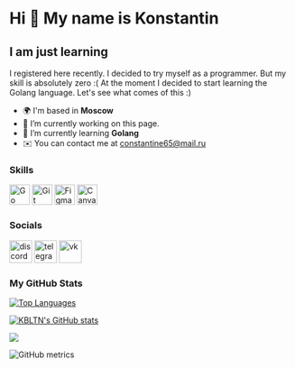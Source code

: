 Hi 👋 My name is Konstantin
===========================


I am just learning
------------------

I registered here recently. I decided to try myself as a programmer. But my skill is absolutely zero :( At the moment I decided to start learning the Golang language. Let's see what comes of this :)


* 🌍  I'm based in **Moscow**
* 🔭  I’m currently working on this page. 
* 🧠  I’m currently learning **Golang** 
* ✉️  You can contact me at [constantine65@mail.ru](mailto:constantine65@mail.ru)


### Skills

<p align="left">
<a href="https://go.dev/doc/" target="_blank" rel="noreferrer"><img src="https://raw.githubusercontent.com/danielcranney/readme-generator/main/public/icons/skills/go-colored.svg" width="36" height="36" alt="Go" /></a> <a href="https://git-scm.com/" target="_blank" rel="noreferrer"><img src="https://raw.githubusercontent.com/danielcranney/readme-generator/main/public/icons/skills/git-colored.svg" width="36" height="36" alt="Git" /></a> <a href="https://www.figma.com/" target="_blank" rel="noreferrer"><img src="https://raw.githubusercontent.com/danielcranney/readme-generator/main/public/icons/skills/figma-colored.svg" width="36" height="36" alt="Figma" /></a> <a href="https://canva.com/" target="_blank" rel="noreferrer"><img src="https://tadviser.ru/images/5/56/Canva-logo.png" width="36" height="36" alt="Canva" /></a></p>


### Socials

[<img src='https://api.imperialplugins.com/v2/Products/168/ProductLogo?Size=Large' alt='discord' height='40'>](https://discord.com/users/kbltn)  [<img src='https://logos-download.com/wp-content/uploads/2016/07/Telegram_5.x_version_2019_Logo.png' alt='telegram' height='40'>](https://t.me/KBLTN)  [<img src='https://deskmed.ru/wp-content/files/photo-1-1536x1536.png' alt='vk' height='40'>](https://vk.com/kbltn)  



### My GitHub Stats

<a href="https://github.com/KBLTN" align="left"><img src="https://github-readme-stats.vercel.app/api/top-langs/?username=KBLTN&langs_count=10&title_color=3382ed&text_color=ffffff&icon_color=a855f7&bg_color=181824&hide_border=true&locale=en&custom_title=Top%20%Languages" alt="Top Languages" /></a>

<a href="http://www.github.com/KBLTN"><img src="https://github-readme-stats.vercel.app/api?username=KBLTN&show_icons=true&hide=&count_private=true&title_color=3382ed&text_color=ffffff&icon_color=a855f7&bg_color=181824&hide_border=true&show_icons=true" alt="KBLTN's GitHub stats" /></a>

<a href="http://www.github.com/KBLTN"><img src="https://github-readme-streak-stats.herokuapp.com/?user=KBLTN&stroke=ffffff&background=181824&ring=3382ed&fire=3382ed&currStreakNum=ffffff&currStreakLabel=3382ed&sideNums=ffffff&sideLabels=ffffff&dates=ffffff&hide_border=true" /></a>




![GitHub metrics](https://metrics.lecoq.io/KBLTN)  

